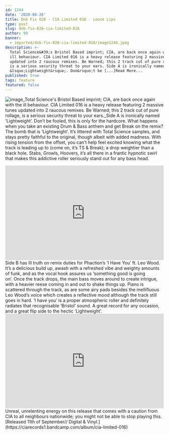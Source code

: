 ```yaml
---
id: 1244
date: '2020-08-26'
title: Dnb Fix 028 - CIA Limited 016 - Loose Lips
type: post
slug: dnb-fix-028-cia-limited-016
author: 99
banner:
  - imported/dnb-fix-028-cia-limited-016/image1244.jpeg
description: >-
  Total Science&#39;s Bristol Based imprint; CIA, are back once again with the
  ill behaviour. CIA Limited 016 is a heavy release featuring 2 massive tunes
  updated into 2 raucous remixes. Be Warned; this 2 track cut of pure rollage,
  is a serious security threat to your ears. Side A is ironically named
  &lsquo;Lightweight&rsquo;. Don&rsquo;t be [...]Read More...
published: true
tags: feature
featured: false
---
```

![image](../imported/dnb-fix-028-cia-limited-016/image1244.jpeg)_Total Science's Bristol Based imprint; CIA, are back once again with the ill behaviour. CIA Limited 016 is a heavy release featuring 2 massive tunes updated into 2 raucous remixes. Be Warned; this 2 track cut of pure rollage, is a serious security threat to your ears._Side A is ironically named ‘Lightweight’. Don’t be fooled, this is only for the hardcore. What happens when you take an existing Drum & Bass anthem and get Break on the remix? The bomb that is ‘Lightweight’. It’s littered with Total Science samples, and stays pretty faithful to the original, though albeit with added madness. With rising tension from the offset, you can’t help feel excited knowing what the track is leading up to (come on, it’s TS & Break); a drop weightier than a black hole. Stabs, Growls, Hoovers, it’s all there in a frantic hypnotic swirl that makes this addictive roller seriously stand out for any bass head.

<iframe width='100%' height='300' scrolling='no' frameborder='no' allow='autoplay' src='https://www.youtube.com/embed/D1WiNNfUvSM'></iframe>Side B has Ill truth on remix duties for Phaction’s ‘I Have You’ ft. Leo Wood. It’s a delicious build up, awash with a refreshed vibe and weighty amounts of funk, and as the vocal hook assures us ‘something good is going on’. Once the track drops, the main bass moves around to create intrigue, with a heavier reese coming in and out to shake things up. Piano is scattered through the track, as are some airy pads besides the mellifluous Leo Wood’s voice which creates a reflective mood although the track still goes in hard. ‘I have you’ is a proper atmospheric roller and definitely radiates that recognisable ‘Bristol’ sound. A great record for any occasion, and a great flip side to the hectic ‘Lightweight’. 

<iframe width='100%' height='300' scrolling='no' frameborder='no' allow='autoplay' src='https://www.youtube.com/embed/ArPU_VEElBI'></iframe>Unreal, unrelenting energy on this release that comes with a caution from CIA to all neighbours nationwide; you might not be able to stop playing this.[Released 11th of September// Digital & Vinyl.](https://ciarecords1.bandcamp.com/album/cia-limited-016)